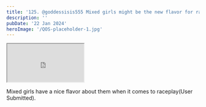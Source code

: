 ```yaml
---
title: '125. @goddessisis555 Mixed girls might be the new flavor for raceplay'
description: ''
pubDate: '22 Jan 2024'
heroImage: '/QOS-placeholder-1.jpg'
---
```

<iframe src="https://drive.google.com/file/d/11-8FkkggJ9JcAo6JUIh6OuV6lqIM1afZ/preview" width="200" height="100" allow="autoplay" allowfullscreen="allowfullscreen"></iframe>

Mixed girls have a nice flavor about them when it comes to raceplay(User Submitted).